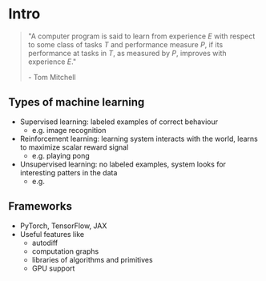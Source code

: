 # Intro

> "A computer program is said to learn from experience $E$ with respect to some class of tasks $T$ and performance measure $P$, if its performance at tasks in $T$, as measured by $P$, improves with experience $E$."
>
> \- Tom Mitchell

## Types of machine learning

- Supervised learning: labeled examples of correct behaviour
  - e.g. image recognition
- Reinforcement learning: learning system interacts with the world, learns to maximize scalar reward signal
  - e.g. playing pong
- Unsupervised learning: no labeled examples, system looks for interesting patters in the data
  - e.g. 

## Frameworks

- PyTorch, TensorFlow, JAX
- Useful features like
  - autodiff
  - computation graphs
  - libraries of algorithms and primitives
  - GPU support
